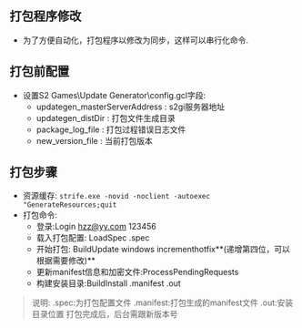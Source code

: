 ## 打包程序修改
- 为了方便自动化，打包程序以修改为同步，这样可以串行化命令.

## 打包前配置
- 设置S2 Games\Update Generator\config.gcl字段:
	- updategen_masterServerAddress : s2gi服务器地址
	- updategen_distDir : 打包文件生成目录
	- package_log_file : 打包过程错误日志文件
	- new_version_file : 当前打包版本

## 打包步骤
- 资源缓存: ```strife.exe -novid -noclient -autoexec "GenerateResources;quit```
- 打包命令:
	- 登录:Login hzz@yy.com 123456
	- 载入打包配置: LoadSpec .spec
	- 开始打包: BuildUpdate windows incrementhotfix**(递增第四位，可以根据需要修改)**
	- 更新manifest信息和加密文件:ProcessPendingRequests
	- 构建安装目录:BuildInstall .manifest .out
>说明:
>.spec:为打包配置文件
>.manifest:打包生成的manifest文件
>.out:安装目录位置
>打包完成后，后台需跟新版本号